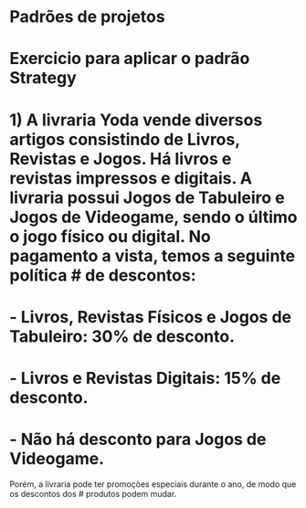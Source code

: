 # Padrões de projetos
#
#
# Exercicio para aplicar o padrão Strategy
#
# 1) A livraria Yoda vende diversos artigos consistindo de Livros, Revistas e Jogos. Há livros e revistas impressos e digitais. A livraria  possui Jogos de Tabuleiro e Jogos de Videogame, sendo o último o jogo físico ou digital. No pagamento a vista, temos a seguinte política # de descontos: 
# - Livros, Revistas Físicos e Jogos de Tabuleiro: 30% de desconto. 
# - Livros e Revistas Digitais: 15% de desconto. 
# - Não há desconto para Jogos de Videogame.
Porém, a livraria pode ter promoções especiais durante o ano, de modo que os descontos dos   # produtos podem mudar. 

